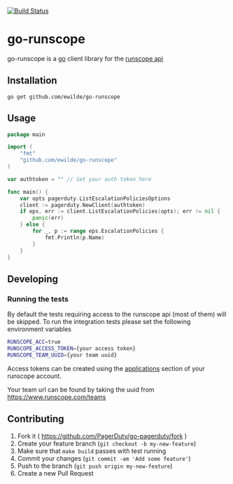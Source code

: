 [![Build Status](https://travis-ci.org/ewilde/go-runscope.svg?branch=master)](https://travis-ci.org/ewilde/go-runscope)

# go-runscope
go-runscope is a [go](https://golang.org/) client library for the
[runscope api](https://www.runscope.com/docs/api)

## Installation

```
go get github.com/ewilde/go-runscope
```

## Usage
```go
package main

import (
	"fmt"
	"github.com/ewilde/go-runscope"
)

var	authtoken = "" // Set your auth token here

func main() {
	var opts pagerduty.ListEscalationPoliciesOptions
	client := pagerduty.NewClient(authtoken)
	if eps, err := client.ListEscalationPolicies(opts); err != nil {
		panic(err)
	} else {
		for _, p := range eps.EscalationPolicies {
			fmt.Println(p.Name)
		}
	}
}
```
## Developing
### Running the tests
By default the tests requiring access to the runscope api (most of them)
will be skipped. To run the integration tests please set the following
environment variables

```bash
RUNSCOPE_ACC=true
RUNSCOPE_ACCESS_TOKEN={your access token}
RUNSCOPE_TEAM_UUID={your team uuid}
```
Access tokens can be created using the [applications](https://www.runscope.com/applications)
section of your runscope account.

Your team url can be found by taking the uuid from https://www.runscope.com/teams

## Contributing

1. Fork it ( https://github.com/PagerDuty/go-pagerduty/fork )
2. Create your feature branch (`git checkout -b my-new-feature`)
3. Make sure that `make build` passes with test running
3. Commit your changes (`git commit -am 'Add some feature'`)
4. Push to the branch (`git push origin my-new-feature`)
5. Create a new Pull Request